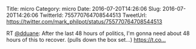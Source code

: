 Title: micro
Category: micro
Date: 2016-07-20T14:26:06
Slug: 2016-07-20T14:26:06
TwitterId: 755770764708544513
TweetUrl: https://twitter.com/mark_philpot/status/755770764708544513

RT [@dduane](https://twitter.com/dduane): After the last 48 hours of politics, I'm gonna need about 48 hours of this to recover. (pulls down the box set...) https://t.co…